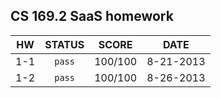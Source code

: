 CS 169.2 SaaS homework
-------
| HW           |STATUS        | SCORE     | DATE       |
|:------------:|:------------:|:---------:|:----------:|
| 1-1          | `pass`       | 100/100   | 8-21-2013  |
| 1-2          | `pass`       | 100/100   | 8-26-2013  |